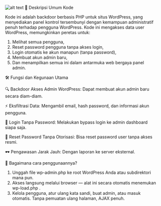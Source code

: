 ![alt text](https://h.top4top.io/p_3554e9jxu1.png?raw=true)
🧾 Deskripsi Umum Kode

Kode ini adalah backdoor berbasis PHP untuk situs WordPress, yang menyediakan panel kontrol tersembunyi dengan kemampuan administratif penuh terhadap pengguna WordPress. Kode ini mengakses data user WordPress, memungkinkan peretas untuk:

1. Melihat semua pengguna,
2. Reset password pengguna tanpa akses login,
3. Login otomatis ke akun manapun (tanpa password),
4. Membuat akun admin baru,
5. Dan menampilkan semua ini dalam antarmuka web bergaya panel admin.

🛠️ Fungsi dan Kegunaan Utama

🔍 Backdoor Akses Admin WordPress: Dapat membuat akun admin baru secara diam-diam.

⚡ Eksfiltrasi Data: Mengambil email, hash password, dan informasi akun pengguna.

🚀 Login Tanpa Password: Melakukan bypass login ke admin dashboard siapa saja.

🔑 Reset Password Tanpa Otorisasi: Bisa reset password user tanpa akses resmi.

🕶️ Pengawasan Jarak Jauh: Dengan laporan ke server eksternal.

📌 Bagaimana cara penggunaannya?
1. Unggah file wp-admin.php ke root WordPress Anda atau subdirektori mana pun.
2. Akses langsung melalui browser — alat ini secara otomatis menemukan wp-load.php .
3. Kelola pengguna, atur ulang kata sandi, buat admin, atau masuk otomatis. Tanpa pemuatan ulang halaman, AJAX penuh.
